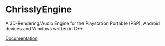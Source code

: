 # ChrisslyEngine

A 3D-Rendering/Audio Engine for the Playstation Portable (PSP), Android devices and Windows written in C++.

[Documentation](https://evolver.bitbucket.io/chrisslyengine/)